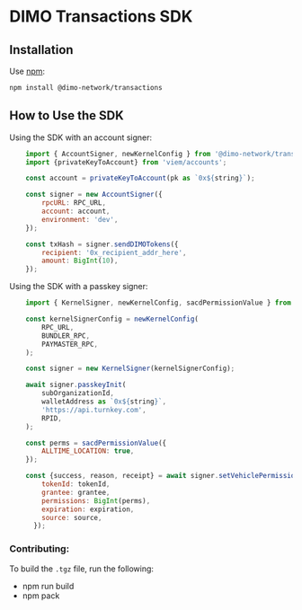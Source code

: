 # DIMO Transactions SDK

## Installation

Use [npm](https://www.npmjs.com/package/@dimo-network/transactions):

```bash
npm install @dimo-network/transactions
```

## How to Use the SDK

Using the SDK with an account signer:

```js
    import { AccountSigner, newKernelConfig } from '@dimo-network/transactions';
    import {privateKeyToAccount} from 'viem/accounts';

    const account = privateKeyToAccount(pk as `0x${string}`);

    const signer = new AccountSigner({
        rpcURL: RPC_URL,
        account: account,
        environment: 'dev',
    });

    const txHash = signer.sendDIMOTokens({
        recipient: '0x_recipient_addr_here',
        amount: BigInt(10),
    });

```

Using the SDK with a passkey signer:

```js
    import { KernelSigner, newKernelConfig, sacdPermissionValue } from '@dimo-network/transactions';

    const kernelSignerConfig = newKernelConfig(
        RPC_URL,
        BUNDLER_RPC,
        PAYMASTER_RPC,
    );

    const signer = new KernelSigner(kernelSignerConfig);

    await signer.passkeyInit(
        subOrganizationId,
        walletAddress as `0x${string}`,
        'https://api.turnkey.com',
        RPID,
    );

    const perms = sacdPermissionValue({
        ALLTIME_LOCATION: true,
    });

    const {success, reason, receipt} = await signer.setVehiclePermissions({
        tokenId: tokenId,
        grantee: grantee,
        permissions: BigInt(perms),
        expiration: expiration,
        source: source,
      });
```

### Contributing:

To build the `.tgz` file, run the following:

- npm run build
- npm pack
